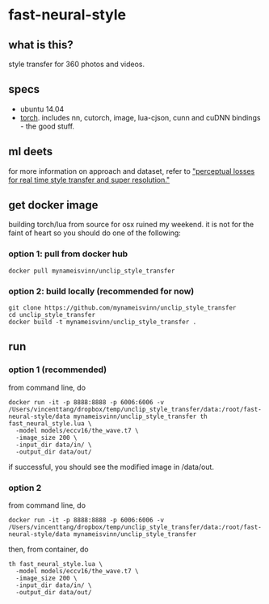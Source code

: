 # fast-neural-style

## what is this?
style transfer for 360 photos and videos. 

## specs
* ubuntu 14.04
* [torch](http://torch.ch/). includes nn, cutorch, image, lua-cjson, cunn and cuDNN bindings - the good stuff.

## ml deets
for more information on approach and dataset, refer to ["perceptual losses for real time style transfer and super resolution."](https://cs.stanford.edu/people/jcjohns/eccv16/)

## get docker image

building torch/lua from source for osx ruined my weekend. it is not for the faint of heart so you should do one of the following:

### option 1: pull from docker hub

```
docker pull mynameisvinn/unclip_style_transfer
```

### option 2: build locally (recommended for now)
```
git clone https://github.com/mynameisvinn/unclip_style_transfer
cd unclip_style_transfer
docker build -t mynameisvinn/unclip_style_transfer .
```

## run

### option 1 (recommended)

from command line, do

```
docker run -it -p 8888:8888 -p 6006:6006 -v /Users/vincenttang/dropbox/temp/unclip_style_transfer/data:/root/fast-neural-style/data mynameisvinn/unclip_style_transfer th fast_neural_style.lua \
  -model models/eccv16/the_wave.t7 \
  -image_size 200 \
  -input_dir data/in/ \
  -output_dir data/out/
```
if successful, you should see the modified image in /data/out.

### option 2

from command line, do

```
docker run -it -p 8888:8888 -p 6006:6006 -v /Users/vincenttang/dropbox/temp/unclip_style_transfer/data:/root/fast-neural-style/data mynameisvinn/unclip_style_transfer
```

then, from container, do

```
th fast_neural_style.lua \
  -model models/eccv16/the_wave.t7 \
  -image_size 200 \
  -input_dir data/in/ \
  -output_dir data/out/
```


